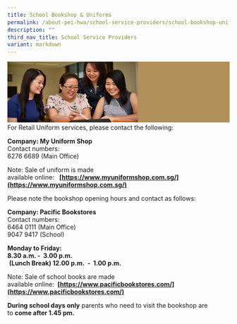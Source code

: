 ```yaml
---
title: School Bookshop & Uniforms
permalink: /about-pei-hwa/school-service-providers/school-bookshop-uniforms/
description: ""
third_nav_title: School Service Providers
variant: markdown
---
```

![](/images/Website%20Banners%20Subpage/948x260%20masterhead%20-%20About%20Pei%20Hwa4.jpg)
For Retail Uniform services, please contact the following:

**Company: My Uniform Shop** <br>
Contact numbers: <br>
6276 6689 (Main Office)<br>


Note: Sale of uniform is made available&nbsp;online:&nbsp;&nbsp;&nbsp;**[https://www.myuniformshop.com.sg/](https://www.myuniformshop.com.sg/)**


Please note the bookshop opening hours and contact as follows:

**Company: Pacific Bookstores** <br>
Contact numbers: <br>
6464 0111 (Main Office)<br>
9047 9417 (School)

**Monday to Friday:** <br>
**8.30 a.m. -&nbsp; 3.00 p.m.** <br>
&nbsp;**(Lunch Break) 12.00 p.m.&nbsp; -&nbsp; 1.00 p.m.**

Note: Sale of school books are made available&nbsp;online:&nbsp;&nbsp;**[https://www.pacificbookstores.com/](https://www.pacificbookstores.com/)**
  
**During school days only**&nbsp;parents who need to visit the bookshop&nbsp;are to&nbsp;**come after 1.45 pm.**